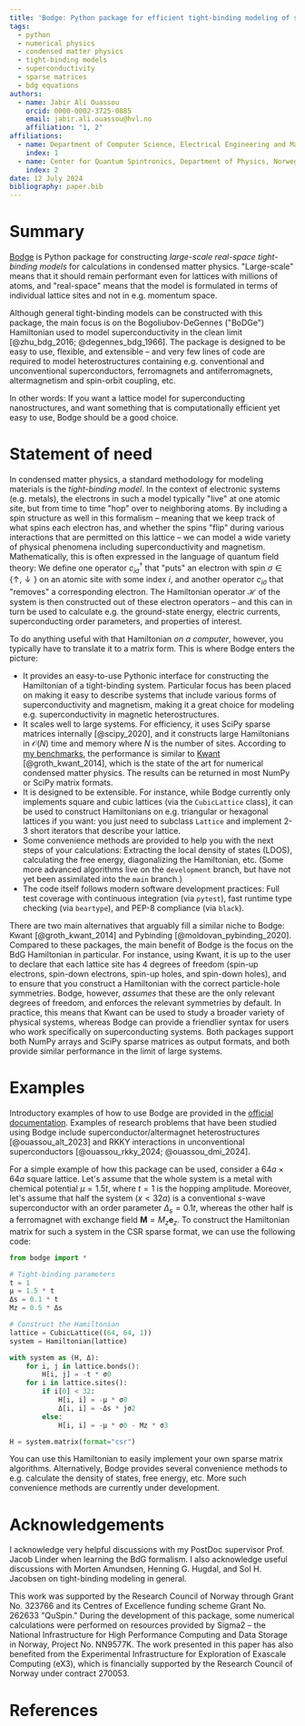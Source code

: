 ```yaml
---
title: 'Bodge: Python package for efficient tight-binding modeling of superconducting nanostructures'
tags:
  - python
  - numerical physics
  - condensed matter physics
  - tight-binding models
  - superconductivity
  - sparse matrices
  - bdg equations
authors:
  - name: Jabir Ali Ouassou
    orcid: 0000-0002-3725-0885
    email: jabir.ali.ouassou@hvl.no
    affiliation: "1, 2"
affiliations:
  - name: Department of Computer Science, Electrical Engineering and Mathematical Sciences, Western Norway University of Applied Sciences, NO-5528 Haugesund, Norway
    index: 1
  - name: Center for Quantum Spintronics, Department of Physics, Norwegian University of Science and Technology, NO-7491 Trondheim, Norway
    index: 2
date: 12 July 2024
bibliography: paper.bib
---
```


# Summary

[Bodge](https://github.com/jabirali/bodge) is Python package for constructing *large-scale real-space tight-binding models* for calculations in condensed matter physics. "Large-scale" means that it should remain performant even for lattices with millions of atoms, and "real-space" means that the model is formulated in terms of individual lattice sites and not in e.g. momentum space.

Although general tight-binding models can be constructed with this package, the main focus is on the Bogoliubov-DeGennes ("BoDGe") Hamiltonian used to model superconductivity in the clean limit [@zhu_bdg_2016; @degennes_bdg_1966]. The package is designed to be easy to use, flexible, and extensible – and very few lines of code are required to model heterostructures containing e.g. conventional and unconventional superconductors, ferromagnets and antiferromagnets, altermagnetism and spin-orbit coupling, etc.

In other words: If you want a lattice model for superconducting nanostructures, and want something that is computationally efficient yet easy to use, Bodge should be a good choice.

# Statement of need

In condensed matter physics, a standard methodology for modeling materials is the *tight-binding model*. In the context of electronic systems (e.g. metals), the electrons in such a model typically "live" at one atomic site, but from time to time "hop" over to neighboring atoms. By including a spin structure as well in this formalism – meaning that we keep track of what spins each electron has, and whether the spins "flip" during various interactions that are permitted on this lattice – we can model a wide variety of physical phenomena including superconductivity and magnetism. Mathematically, this is often expressed in the language of quantum field theory: We define one operator $c^\dagger_{i\sigma}$ that "puts" an electron with spin $\sigma \in \{\uparrow, \downarrow\}$ on an atomic site with some index $i$, and another operator $c_{i\sigma}$ that "removes" a corresponding electron. The Hamiltonian operator $\mathcal{H}$ of the system is then constructed out of these electron operators – and this can in turn be used to calculate e.g. the ground-state energy, electric currents, superconducting order parameters, and properties of interest.

To do anything useful with that Hamiltonian *on a computer*, however, you typically have to translate it to a matrix form. This is where Bodge enters the picture:

- It provides an easy-to-use Pythonic interface for constructing the Hamiltonian of a tight-binding system. Particular focus has been placed on making it easy to describe systems that include various forms of superconductivity and magnetism, making it a great choice for modeling e.g. superconductivity in magnetic heterostructures.
- It scales well to large systems. For efficiency, it uses SciPy sparse matrices internally [@scipy_2020], and it constructs large Hamiltonians in $\mathcal{O}(N)$ time and memory where $N$ is the number of sites. According to [my benchmarks](https://jabirali.github.io/bodge/tutorial.html#numerical-details), the performance is similar to [Kwant](https://kwant-project.org/) [@groth_kwant_2014], which is the state of the art for numerical condensed matter physics. The results can be returned in most NumPy or SciPy matrix formats.
- It is designed to be extensible. For instance, while Bodge currently only implements square and cubic lattices (via the `CubicLattice` class), it can be used to construct Hamiltonians on e.g. triangular or hexagonal lattices if you want: you just need to subclass `Lattice` and implement 2-3 short iterators that describe your lattice.
- Some convenience methods are provided to help you with the next steps of your calculations: Extracting the local density of states (LDOS), calculating the free energy, diagonalizing the Hamiltonian, etc. (Some more advanced algorithms live on the `development` branch, but have not yet been assimilated into the `main` branch.)
- The code itself follows modern software development practices: Full test coverage with continuous integration (via `pytest`), fast runtime type checking (via `beartype`), and PEP-8 compliance (via `black`).

There are two main alternatives that arguably fill a similar niche to Bodge: Kwant [@groth_kwant_2014] and Pybinding [@moldovan_pybinding_2020]. Compared to these packages, the main benefit of Bodge is the focus on the BdG Hamiltonian in particular. For instance, using Kwant, it is up to the user to declare that each lattice site has 4 degrees of freedom (spin-up electrons, spin-down electrons, spin-up holes, and spin-down holes), and to ensure that you construct a Hamiltonian with the correct particle-hole symmetries. Bodge, however, *assumes* that these are the only relevant degrees of freedom, and enforces the relevant symmetries by default. In practice, this means that Kwant can be used to study a broader variety of physical systems, whereas Bodge can provide a friendlier syntax for users who work specifically on superconducting systems. Both packages support both NumPy arrays and SciPy sparse matrices as output formats, and both provide similar performance in the limit of large systems.

# Examples

Introductory examples of how to use Bodge are provided in the [official documentation](https://jabirali.github.io/bodge/). Examples of research problems that have been studied using Bodge include superconductor/altermagnet heterostructures [@ouassou_alt_2023] and RKKY interactions in unconventional superconductors [@ouassou_rkky_2024; @ouassou_dmi_2024].

For a simple example of how this package can be used, consider a $64a\times64a$ square lattice. Let's assume that the whole system is a metal with chemical potential $\mu = 1.5t$, where $t=1$ is the hopping amplitude. Moreover, let's assume that half the system ($x < 32a$) is a conventional $s$-wave superconductor with an order parameter $\Delta_s = 0.1t$, whereas the other half is a ferromagnet with exchange field $\mathbf{M} = M_z \mathbf{e}_z$. To construct the Hamiltonian matrix for such a system in the CSR sparse format, we can use the following code:
```python
from bodge import *

# Tight-binding parameters
t = 1
μ = 1.5 * t
Δs = 0.1 * t
Mz = 0.5 * Δs

# Construct the Hamiltonian
lattice = CubicLattice((64, 64, 1))
system = Hamiltonian(lattice)

with system as (H, Δ):
    for i, j in lattice.bonds():
        H[i, j] = -t * σ0
    for i in lattice.sites():
        if i[0] < 32:
            H[i, i] = -μ * σ0
            Δ[i, i] = -Δs * jσ2
        else:
            H[i, i] = -μ * σ0 - Mz * σ3

H = system.matrix(format="csr")
```
You can use this Hamiltonian to easily implement your own sparse matrix algorithms. Alternatively, Bodge provides several convenience methods to e.g. calculate the density of states, free energy, etc. More such convenience methods are currently under development.

# Acknowledgements

I acknowledge very helpful discussions with my PostDoc supervisor Prof. Jacob Linder when learning the BdG formalism. I also acknowledge useful discussions with Morten Amundsen, Henning G. Hugdal, and Sol H. Jacobsen on tight-binding modeling in general.

This work was supported by the Research Council of Norway through Grant No. 323766 and its Centres of Excellence funding scheme Grant No. 262633 "QuSpin." During the development of this package, some numerical calculations were performed on resources provided by Sigma2 – the National Infrastructure for High Performance Computing and Data Storage in Norway, Project No. NN9577K. The work presented in this paper has also benefited from the Experimental Infrastructure for Exploration of Exascale Computing (eX3), which is financially supported by the Research Council of Norway under contract 270053.

# References
